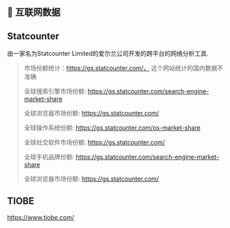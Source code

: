 ## 📵 互联网数据

## Statcounter

由一家名为Statcounter Limited的爱尔兰公司开发的跨平台的网络分析工具.

> 市场份额统计：https://gs.statcounter.com/， 这个网站统计的国内数据不准确
>
> 全球搜索引擎市场份额: https://gs.statcounter.com/search-engine-market-share
>
> 全球浏览器市场份额: https://gs.statcounter.com/
>
> 全球操作系统份额: https://gs.statcounter.com/os-market-share
>
> 全球社交软件市场份额: https://gs.statcounter.com/
>
> 全球手机品牌份额: https://gs.statcounter.com/search-engine-market-share
>
> 全球浏览器市场份额: https://gs.statcounter.com/

## TIOBE

https://www.tiobe.com/